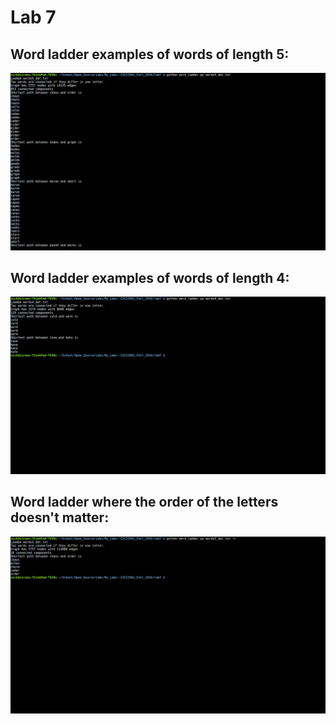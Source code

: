 # Lab 7

## Word ladder examples of words of length 5:
![length5](images/length5.png)

## Word ladder examples of words of length 4:
![length4](images/length4.png)

## Word ladder where the order of the letters doesn't matter:
![combo](images/combo.png)

